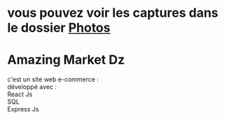 # vous pouvez voir les captures dans le dossier [Photos](https://github.com/mohamedlahouassa/amazing-market-dz/tree/main/photos)
# Amazing Market Dz 
c'est un site web e-commerce : <br/>
développé avec  : <br/>
React Js <br/>
SQL <br/>
Express Js <br/>
